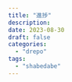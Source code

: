 ```yaml
---
title: "進捗"
description:
date: 2023-08-30
draft: false
categories:
  - "drepo"
tags:
  - "shabedabe"
---
```

